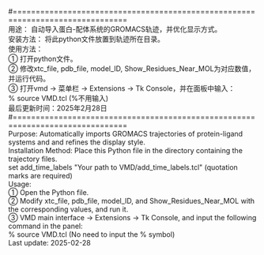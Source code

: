 
#===============================================================================  
用途： 自动导入蛋白-配体系统的GROMACS轨迹，并优化显示方式。  
安装方法： 将此python文件放置到轨迹所在目录。  
使用方法：  
① 打开python文件。   
② 修改xtc_file, pdb_file, model_ID, Show_Residues_Near_MOL为对应数值，并运行代码。  
③ 打开vmd → 菜单栏 → Extensions → Tk Console，并在面板中输入：  
% source VMD.tcl (%不用输入)  
最后更新时间：2025年2月28日  
#===============================================================================  
Purpose: Automatically imports GROMACS trajectories of protein-ligand systems and and refines the display style.  
Installation Method: Place this Python file in the directory containing the trajectory files.  
set add_time_labels "Your path to VMD/add_time_labels.tcl" (quotation marks are required)  
Usage:  
① Open the Python file.  
② Modify xtc_file, pdb_file, model_ID, and Show_Residues_Near_MOL with the corresponding values, and run it.  
③ VMD main interface → Extensions → Tk Console, and input the following command in the panel:  
% source VMD.tcl (No need to input the % symbol)  
Last update: 2025-02-28  
